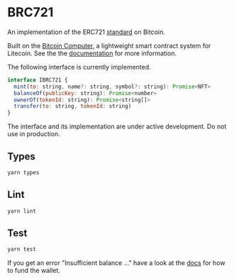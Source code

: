 # BRC721

An implementation of the ERC721 [standard](https://eips.ethereum.org/EIPS/eip-721) on Bitcoin.

Built on the [Bitcoin Computer](http://bitcoincomputer.io/), a lightweight smart contract system for Litecoin. See the the [documentation](https://docs.bitcoincomputer.io/advanced-examples/fungible-token/) for more information.

The following interface is currently implemented.

```js
interface IBRC721 {
  mint(to: string, name?: string, symbol?: string): Promise<NFT>
  balanceOf(publicKey: string): Promise<number>
  ownerOf(tokenId: string): Promise<string[]>
  transfer(to: string, tokenId: string)
}
```

The interface and its implementation are under active development. Do not use in production.

## Types

```js
yarn types
```

## Lint

```js
yarn lint
```

## Test

```js
yarn test
```

If you get an error "Insufficient balance ..." have a look at the [docs](https://docs.bitcoincomputer.io/troubleshoot/) for how to fund the wallet.
